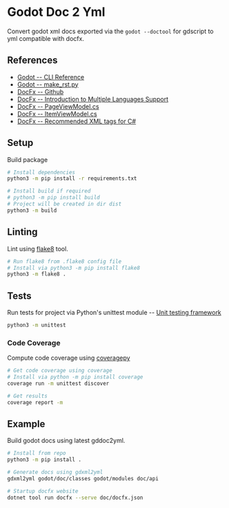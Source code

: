 # Godot Doc 2 Yml

Convert godot xml docs exported via the `godot --doctool` for gdscript
to yml compatible with docfx.

## References

* [Godot -- CLI Reference](https://docs.godotengine.org/en/stable/tutorials/editor/command_line_tutorial.html#command-line-reference)
* [Godot -- make_rst.py](https://github.com/godotengine/godot/blob/master/doc/tools/make_rst.py)
* [DocFx -- Github](https://github.com/dotnet/docfx)
* [DocFx -- Introduction to Multiple Languages Support](https://xxred.gitee.io/docfx/tutorial/universalreference/intro_multiple_langs_support.html)
* [DocFx -- PageViewModel.cs](https://github.com/dotnet/docfx/blob/main/src/Docfx.DataContracts.UniversalReference/PageViewModel.cs)
* [DocFx -- ItemViewModel.cs](https://github.com/dotnet/docfx/blob/main/src/Docfx.DataContracts.UniversalReference/ItemViewModel.cs)
* [DocFx -- Recommended XML tags for C#](https://learn.microsoft.com/en-us/dotnet/csharp/language-reference/xmldoc/recommended-tags)

## Setup

Build package

```bash
# Install dependencies
python3 -m pip install -r requirements.txt

# Install build if required
# python3 -m pip install build
# Project will be created in dir dist
python3 -m build
```

## Linting

Lint using [flake8](https://github.com/pycqa/flake8/) tool.

```bash
# Run flake8 from .flake8 config file
# Install via python3 -m pip install flake8
python3 -m flake8 .
```

## Tests

Run tests for project via Python's unittest module -- [Unit testing framework](https://docs.python.org/3/library/unittest.html)

```bash
python3 -m unittest
```

### Code Coverage

Compute code coverage using [coveragepy](https://github.com/nedbat/coveragepy)

```bash
# Get code coverage using coverage
# Install via python -m pip install coverage
coverage run -m unittest discover

# Get results
coverage report -m
```

## Example

Build godot docs using latest gddoc2yml.

```bash
# Install from repo
python3 -m pip install .

# Generate docs using gdxml2yml
gdxml2yml godot/doc/classes godot/modules doc/api

# Startup docfx website
dotnet tool run docfx --serve doc/docfx.json
```
